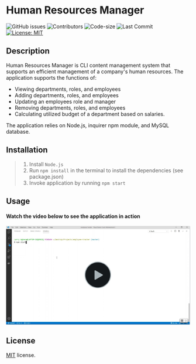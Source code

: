 # Human Resources Manager

![GitHub issues](https://img.shields.io/github/issues-raw/Lagbana/employee-tracker) ![Contributors](https://img.shields.io/github/contributors/Lagbana/employee-tracker) ![Code-size](https://img.shields.io/github/languages/code-size/Lagbana/employee-tracker) ![Last Commit](https://img.shields.io/github/last-commit/Lagbana/employee-tracker) [![License: MIT](https://img.shields.io/badge/License-MIT-yellow.svg)](https://opensource.org/licenses/MIT)

## Description
Human Resources Manager is CLI content management system that supports an efficient management of a company's human resources. The application supports the functions of:

-  Viewing departments, roles, and employees 
-  Adding departments, roles, and employees 
-  Updating an employees role and manager 
-  Removing departments, roles, and employees 
-  Calculating utilized budget of a department based on salaries.

The application relies on Node.js, inquirer npm module, and MySQL database.


## Installation
  
> 1. Install `Node.js`
> 2. Run `npm install` in the terminal to install the dependencies (see package.json)
> 3. Invoke application by running `npm start` 

## Usage
#### Watch the video below to see the application in action
[![app-use](./resources/mockvideo.png)](https://www.screencast.com/t/8a6bym8G)


## License
[MIT](https://choosealicense.com/licenses/mit/) license.
